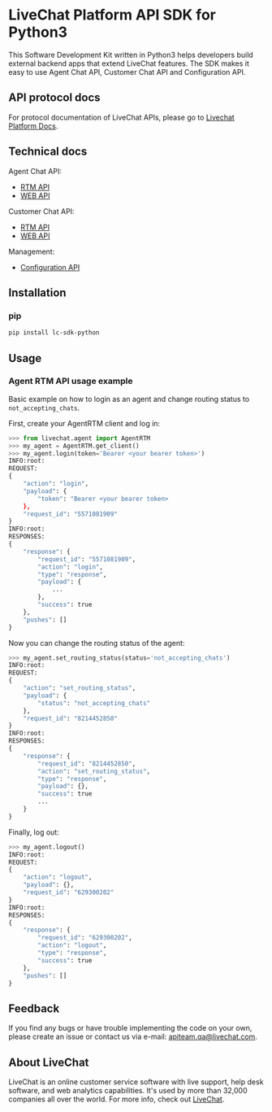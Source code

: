 # LiveChat Platform API SDK for Python3

This Software Development Kit written in Python3 helps developers build external backend apps that extend LiveChat features. The SDK makes it easy to use Agent Chat API, Customer Chat API and Configuration API.

## API protocol docs

For protocol documentation of LiveChat APIs, please go to [Livechat Platform Docs](https://developers.livechatinc.com/docs/).

## Technical docs

Agent Chat API:
* [RTM API](https://livechat.github.io/lc-sdk-python/agent_rtm.html)
* [WEB API](https://livechat.github.io/lc-sdk-python/agent_web.html)

Customer Chat API:
* [RTM API](https://livechat.github.io/lc-sdk-python/customer_rtm.html)
* [WEB API](https://livechat.github.io/lc-sdk-python/customer_web.html)

Management:
* [Configuration API](https://livechat.github.io/lc-sdk-python/configuration_api.html)


## Installation

### pip

```bash
pip install lc-sdk-python
```

## Usage

### Agent RTM API usage example

Basic example on how to login as an agent and change routing status to `not_accepting_chats`.

First, create your AgentRTM client and log in:
```python
>>> from livechat.agent import AgentRTM
>>> my_agent = AgentRTM.get_client()
>>> my_agent.login(token='Bearer <your bearer token>')
INFO:root:
REQUEST:
{
    "action": "login",
    "payload": {
        "token": "Bearer <your bearer token>
    },
    "request_id": "5571081909"
}
INFO:root:
RESPONSES:
{
    "response": {
        "request_id": "5571081909",
        "action": "login",
        "type": "response",
        "payload": {
            ...
        },
        "success": true
    },
    "pushes": []
}
```

Now you can change the routing status of the agent:

```python
>>> my_agent.set_routing_status(status='not_accepting_chats')
INFO:root:
REQUEST:
{
    "action": "set_routing_status",
    "payload": {
        "status": "not_accepting_chats"
    },
    "request_id": "8214452850"
}
INFO:root:
RESPONSES:
{
    "response": {
        "request_id": "8214452850",
        "action": "set_routing_status",
        "type": "response",
        "payload": {},
        "success": true
        ...
    }
}
```

Finally, log out:

```python
>>> my_agent.logout()
INFO:root:
REQUEST:
{
    "action": "logout",
    "payload": {},
    "request_id": "629300202"
}
INFO:root:
RESPONSES:
{
    "response": {
        "request_id": "629300202",
        "action": "logout",
        "type": "response",
        "success": true
    },
    "pushes": []
}
```


## Feedback

​If you find any bugs or have trouble implementing the code on your own, please create an issue or contact us via e-mail: apiteam.qa@livechat.com.

## About LiveChat

LiveChat is an online customer service software with live support, help desk software, and web analytics capabilities. It's used by more than 32,000 companies all over the world. For more info, check out [LiveChat](https://livechat.com/).
